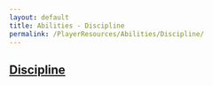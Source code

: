 ```yaml
---
layout: default
title: Abilities - Discipline
permalink: /PlayerResources/Abilities/Discipline/
---
```

## [Discipline](#Discipline)
